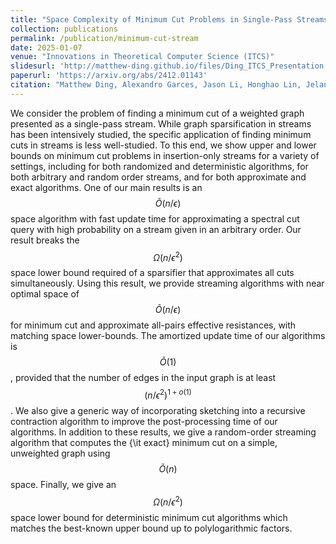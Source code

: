```yaml
---
title: "Space Complexity of Minimum Cut Problems in Single-Pass Streams"
collection: publications
permalink: /publication/minimum-cut-stream
date: 2025-01-07
venue: "Innovations in Theoretical Computer Science (ITCS)"
slidesurl: 'http://matthew-ding.github.io/files/Ding_ITCS_Presentation.pdf'
paperurl: 'https://arxiv.org/abs/2412.01143'
citation: "Matthew Ding, Alexandro Garces, Jason Li, Honghao Lin, Jelani Nelson, Vihan Shah, and David P. Woodruff. Innovations in Theoretical Computer Science (ITCS 2025)."
---
```


We consider the problem of finding a minimum cut of a weighted graph presented as a single-pass stream. While graph sparsification in streams has been intensively studied, the specific application of finding minimum cuts in streams is less well-studied. To this end, we show upper and lower bounds on minimum cut problems in insertion-only streams for a variety of settings, including for both randomized and deterministic algorithms, for both arbitrary and random order streams, and for both approximate and exact algorithms. One of our main results is an $$\widetilde{O}(n/\epsilon)$$ space algorithm with fast update time for approximating a spectral cut query with high probability on a stream given in an arbitrary order. Our result breaks the $$\Omega(n/\epsilon^2)$$ space lower bound required of a sparsifier that approximates all cuts simultaneously. Using this result, we provide streaming algorithms with near optimal space of $$\widetilde{O}(n/\epsilon)$$ for minimum cut and approximate all-pairs effective resistances, with matching space lower-bounds. The amortized update time of our algorithms is $$\widetilde{O}(1)$$, provided that the number of edges in the input graph is at least $$(n/\epsilon^2)^{1+o(1)}$$. We also give a generic way of incorporating sketching into a recursive contraction algorithm to improve the post-processing time of our algorithms. In addition to these results, we give a random-order streaming algorithm that computes the {\it exact} minimum cut on a simple, unweighted graph using $$\widetilde{O}(n)$$ space. Finally, we give an $$\Omega(n/\epsilon^2)$$ space lower bound for deterministic minimum cut algorithms which matches the best-known upper bound up to polylogarithmic factors.